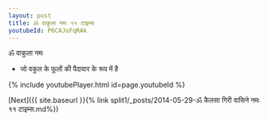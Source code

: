 ```yaml
---
layout: post
title: ॐ वाकुला नमः ११ टाइम्स
youtubeId: P6CAJoFqRAk
---
```

 
 
 ॐ वाकुला नमः  
 
 -  जो वकुल के फूलों की पैदावार के रूप में है 
 
  
 
  
 
 
 
 
 
 


{% include youtubePlayer.html id=page.youtubeId %}
 
[Next]({{ site.baseurl }}{% link  split1/_posts/2014-05-29-ॐ कैलसा गिरी वासिने नमः ११ टाइम्स.md%})
 
